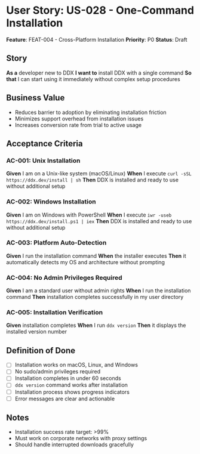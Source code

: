 # User Story: US-028 - One-Command Installation

**Feature**: FEAT-004 - Cross-Platform Installation
**Priority**: P0
**Status**: Draft

## Story

**As a** developer new to DDX
**I want to** install DDX with a single command
**So that** I can start using it immediately without complex setup procedures

## Business Value

- Reduces barrier to adoption by eliminating installation friction
- Minimizes support overhead from installation issues
- Increases conversion rate from trial to active usage

## Acceptance Criteria

### AC-001: Unix Installation
**Given** I am on a Unix-like system (macOS/Linux)
**When** I execute `curl -sSL https://ddx.dev/install | sh`
**Then** DDX is installed and ready to use without additional setup

### AC-002: Windows Installation
**Given** I am on Windows with PowerShell
**When** I execute `iwr -useb https://ddx.dev/install.ps1 | iex`
**Then** DDX is installed and ready to use without additional setup

### AC-003: Platform Auto-Detection
**Given** I run the installation command
**When** the installer executes
**Then** it automatically detects my OS and architecture without prompting

### AC-004: No Admin Privileges Required
**Given** I am a standard user without admin rights
**When** I run the installation command
**Then** installation completes successfully in my user directory

### AC-005: Installation Verification
**Given** installation completes
**When** I run `ddx version`
**Then** it displays the installed version number

## Definition of Done

- [ ] Installation works on macOS, Linux, and Windows
- [ ] No sudo/admin privileges required
- [ ] Installation completes in under 60 seconds
- [ ] `ddx version` command works after installation
- [ ] Installation process shows progress indicators
- [ ] Error messages are clear and actionable

## Notes

- Installation success rate target: >99%
- Must work on corporate networks with proxy settings
- Should handle interrupted downloads gracefully
